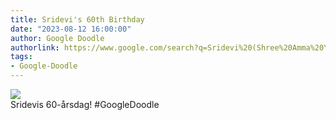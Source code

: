 ```yaml
---
title: Sridevi's 60th Birthday
date: "2023-08-12 16:00:00"
author: Google Doodle
authorlink: https://www.google.com/search?q=Sridevi%20(Shree%20Amma%20Yanger%20Ayyappan)
tags:
- Google-Doodle
---
```

<img src="https://www.google.com/logos/doodles/2023/sridevis-60th-birthday-6753651837110070-l.png" referrerpolicy="no-referrer"><br>Sridevis 60-årsdag! #GoogleDoodle
